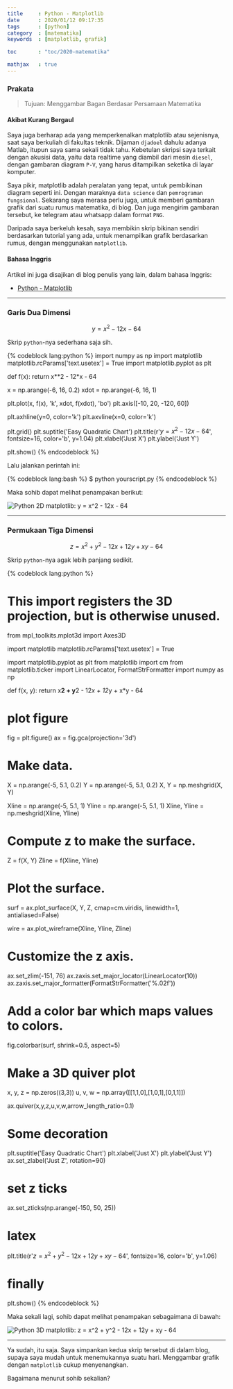 ```yaml
---
title     : Python - Matplotlib
date      : 2020/01/12 09:17:35
tags      : [python]
category  : [matematika]
keywords  : [matplotlib, grafik]

toc       : "toc/2020-matematika"

mathjax   : true
---
```


### Prakata

> Tujuan: Menggambar Bagan Berdasar Persamaan Matematika

#### Akibat Kurang Bergaul

Saya juga berharap ada yang memperkenalkan matplotlib atau sejenisnya,
saat saya berkuliah di fakultas teknik.
Dijaman `djadoel` dahulu adanya Matlab,
itupun saya sama sekali tidak tahu.
Kebetulan skripsi saya terkait dengan akusisi data,
yaitu data realtime yang diambil dari mesin `diesel`,
dengan gambaran diagram `P-V`,
yang harus ditampilkan seketika di layar komputer.

Saya pikir, matplotlib adalah peralatan yang tepat,
untuk pembikinan diagram seperti ini.
Dengan maraknya `data science` dan `pemrograman fungsional`.
Sekarang saya merasa perlu juga,
untuk memberi gambaran grafik dari suatu rumus matematika, di blog.
Dan juga mengirim gambaran tersebut,
ke telegram atau whatsapp dalam format `PNG`.

Daripada saya berkeluh kesah,
saya membikin skrip bikinan sendiri berdasarkan tutorial yang ada,
untuk menampilkan grafik berdasarkan rumus,
dengan menggunakan `matplotlib`.

#### Bahasa Inggris

Artikel ini juga disajikan di blog penulis yang lain,
dalam bahasa Inggris:

* [Python - Matplotlib][english-version]

-- -- --

### Garis Dua Dimensi

$$ y = x^2 - 12x - 64 $$

Skrip `python`-nya sederhana saja sih.

{% codeblock lang:python %}
import numpy as np
import matplotlib
matplotlib.rcParams['text.usetex'] = True
import matplotlib.pyplot as plt

def f(x):
    return x**2 - 12*x - 64

x    = np.arange(-6, 16, 0.2)
xdot = np.arange(-6, 16, 1)

plt.plot(x, f(x), 'k', xdot, f(xdot), 'bo')
plt.axis([-10, 20, -120, 60])

plt.axhline(y=0, color='k')
plt.axvline(x=0, color='k')

plt.grid()
plt.suptitle('Easy Quadratic Chart')
plt.title(r'$y = x^2 - 12x - 64$', fontsize=16, color='b', y=1.04)
plt.xlabel('Just X')
plt.ylabel('Just Y')

plt.show()
{% endcodeblock %}

Lalu jalankan perintah ini:

{% codeblock lang:bash %}
$ python yourscript.py
{% endcodeblock %}

Maka sohib dapat melihat penampakan berikut:

![Python 2D matplotlib: y = x^2 - 12x - 64][image-2d]

-- -- --

### Permukaan Tiga Dimensi

$$ z = x^2 + y^2 - 12x + 12y + xy - 64 $$

Skrip `python`-nya agak lebih panjang sedikit.

{% codeblock lang:python %}
# This import registers the 3D projection, but is otherwise unused.
from mpl_toolkits.mplot3d import Axes3D

import matplotlib
matplotlib.rcParams['text.usetex'] = True

import matplotlib.pyplot as plt
from matplotlib import cm
from matplotlib.ticker import LinearLocator, FormatStrFormatter
import numpy as np

def f(x, y):
  return x**2 + y**2 - 12*x + 12*y + x*y - 64
  
# plot figure

fig = plt.figure()
ax = fig.gca(projection='3d')

# Make data.
X = np.arange(-5, 5.1, 0.2)
Y = np.arange(-5, 5.1, 0.2)
X, Y = np.meshgrid(X, Y)

Xline = np.arange(-5, 5.1, 1)
Yline = np.arange(-5, 5.1, 1)
Xline, Yline = np.meshgrid(Xline, Yline)

# Compute z to make the surface.
Z = f(X, Y)
Zline = f(Xline, Yline)

# Plot the surface.
surf = ax.plot_surface(X, Y, Z, cmap=cm.viridis,
          linewidth=1, antialiased=False)

wire = ax.plot_wireframe(Xline, Yline, Zline)

# Customize the z axis.
ax.set_zlim(-151, 76)
ax.zaxis.set_major_locator(LinearLocator(10))
ax.zaxis.set_major_formatter(FormatStrFormatter('%.02f'))

# Add a color bar which maps values to colors.
fig.colorbar(surf, shrink=0.5, aspect=5)

# Make a 3D quiver plot
x, y, z = np.zeros((3,3))
u, v, w = np.array([[1,1,0],[1,0,1],[0,1,1]])

ax.quiver(x,y,z,u,v,w,arrow_length_ratio=0.1)

# Some decoration
plt.suptitle('Easy Quadratic Chart')
plt.xlabel('Just X')
plt.ylabel('Just Y')
ax.set_zlabel('Just Z', rotation=90)

# set z ticks
ax.set_zticks(np.arange(-150, 50, 25))

# latex
plt.title(r'$z = x^2 + y^2 - 12x + 12y + xy - 64$',
          fontsize=16, color='b', y=1.06)

# finally
plt.show()
{% endcodeblock %}

Maka sekali lagi, sohib dapat melihat penampakan sebagaimana di bawah:

![Python 3D matplotlib: z = x^2 + y^2 - 12x + 12y + xy - 64][image-3d]

-- -- --

Ya sudah, itu saja.
Saya simpankan kedua skrip tersebut di dalam blog,
supaya saya mudah untuk menemukannya suatu hari.
Menggambar grafik dengan `matplotlib` cukup menyenangkan.

Bagaimana menurut sohib sekalian?

[//]: <> ( -- -- -- links below -- -- -- )

[english-version]:  https://epsi.bitbucket.io/2020/01/12/python-matplotlib-equation/

[image-2d]: /posts/matematika/2020/01/e-02-quadratic.png
[image-3d]: /posts/matematika/2020/01/e-04-surface.png
